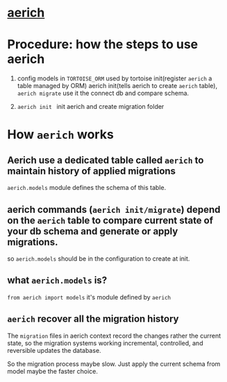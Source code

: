 # [aerich](https://tortoise.github.io/migration.html#initialization)
# Procedure: how the steps to use aerich
1. config models in `TORTOISE_ORM`
used by tortoise init(register `aerich` a table managed by ORM) aerich init(tells aerich to create `aerich` table), `aerich migrate` use it the connect db and compare schema.

2. `aerich init ` init aerich and create migration folder


# How `aerich` works
## Aerich use a dedicated table called `aerich` to maintain history of applied migrations
`aerich.models` module defines the schema of this table.
## aerich commands (`aerich init/migrate`) depend on the `aerich` table to compare current state of your db schema and generate or apply migrations.

so `aerich.models` should be in the configuration to create at init.
## what `aerich.models` is?
`from aerich import models` it's module defined by `aerich`

## `aerich` recover all the migration history
The `migration` files in aerich context record the changes rather the current state, so the migration systems working incremental, controlled, and reversible updates the database.

So the migration process maybe slow. Just apply the current schema from model maybe the faster choice.
